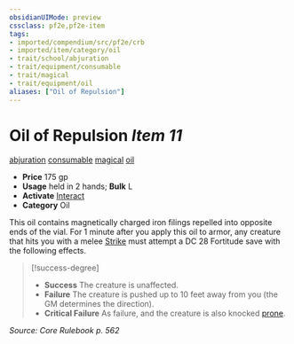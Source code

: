 ```yaml
---
obsidianUIMode: preview
cssclass: pf2e,pf2e-item
tags:
- imported/compendium/src/pf2e/crb
- imported/item/category/oil
- trait/school/abjuration
- trait/equipment/consumable
- trait/magical
- trait/equipment/oil
aliases: ["Oil of Repulsion"]
---
```

# Oil of Repulsion *Item 11*  
[abjuration](abjuration.md)  [consumable](consumable.md)  [magical](magical.md)  [oil](oil.md)  

- **Price** 175 gp
- **Usage** held in 2 hands; **Bulk** L
- **Activate** [Interact](interact.md)
- **Category** Oil

This oil contains magnetically charged iron filings repelled into opposite ends of the vial. For 1 minute after you apply this oil to armor, any creature that hits you with a melee [Strike](strike.md) must attempt a DC 28 Fortitude save with the following effects.

> [!success-degree] 
> - **Success** The creature is unaffected.
> - **Failure** The creature is pushed up to 10 feet away from you (the GM determines the direction).
> - **Critical Failure** As failure, and the creature is also knocked [prone](conditions.md#Prone).

*Source: Core Rulebook p. 562*